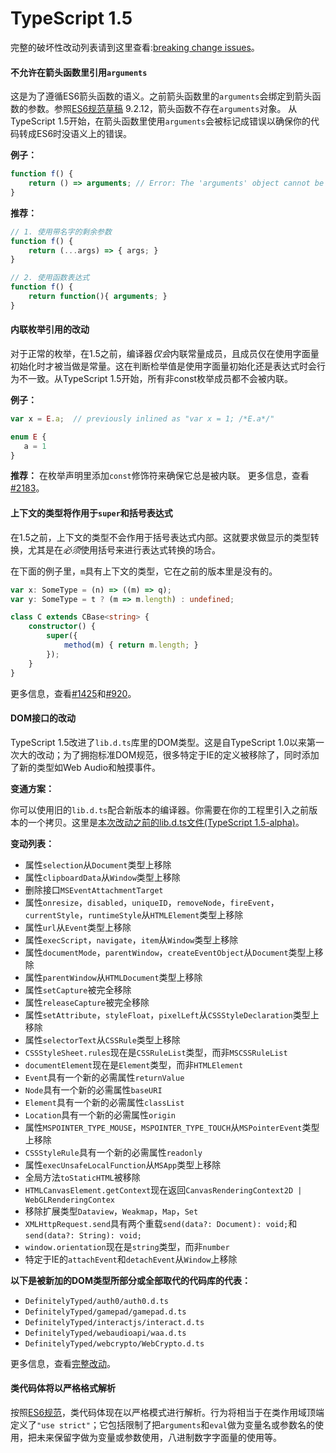 # TypeScript 1.5

完整的破坏性改动列表请到这里查看:[breaking change issues](https://github.com/Microsoft/TypeScript/issues?q=is%3Aissue+milestone%3A%22TypeScript+1.5%22+label%3A%22breaking+change%22)。

#### 不允许在箭头函数里引用`arguments`

这是为了遵循ES6箭头函数的语义。之前箭头函数里的`arguments`会绑定到箭头函数的参数。参照[ES6规范草稿](http://wiki.ecmascript.org/doku.php?id=harmony:specification_drafts) 9.2.12，箭头函数不存在`arguments`对象。
从TypeScript 1.5开始，在箭头函数里使用`arguments`会被标记成错误以确保你的代码转成ES6时没语义上的错误。

**例子：**
```ts
function f() {
    return () => arguments; // Error: The 'arguments' object cannot be referenced in an arrow function. 
}
```

**推荐：**
```ts
// 1. 使用带名字的剩余参数
function f() {
    return (...args) => { args; }
}

// 2. 使用函数表达式
function f() {
    return function(){ arguments; }
}
```

#### 内联枚举引用的改动

对于正常的枚举，在1.5之前，编译器*仅会*内联常量成员，且成员仅在使用字面量初始化时才被当做是常量。这在判断检举值是使用字面量初始化还是表达式时会行为不一致。从TypeScript 1.5开始，所有非const枚举成员都不会被内联。

**例子：**
```ts
var x = E.a;  // previously inlined as "var x = 1; /*E.a*/"

enum E {
   a = 1
}
```

**推荐：**
在枚举声明里添加`const`修饰符来确保它总是被内联。
更多信息，查看[#2183](https://github.com/Microsoft/TypeScript/issues/2183)。

#### 上下文的类型将作用于`super`和括号表达式

在1.5之前，上下文的类型不会作用于括号表达式内部。这就要求做显示的类型转换，尤其是在*必须*使用括号来进行表达式转换的场合。

在下面的例子里，`m`具有上下文的类型，它在之前的版本里是没有的。

```ts
var x: SomeType = (n) => ((m) => q); 
var y: SomeType = t ? (m => m.length) : undefined; 

class C extends CBase<string> {
    constructor() {
        super({
            method(m) { return m.length; }
        });
    }
}
```

更多信息，查看[#1425](https://github.com/Microsoft/TypeScript/issues/1425)和[#920](https://github.com/Microsoft/TypeScript/issues/920)。

#### DOM接口的改动

TypeScript 1.5改进了`lib.d.ts`库里的DOM类型。这是自TypeScript 1.0以来第一次大的改动；为了拥抱标准DOM规范，很多特定于IE的定义被移除了，同时添加了新的类型如Web Audio和触摸事件。

**变通方案：**

你可以使用旧的`lib.d.ts`配合新版本的编译器。你需要在你的工程里引入之前版本的一个拷贝。这里是[本次改动之前的lib.d.ts文件(TypeScript 1.5-alpha)](https://github.com/Microsoft/TypeScript/blob/v1.5.0-alpha/bin/lib.d.ts)。

**变动列表：**
- 属性``selection``从``Document``类型上移除
- 属性``clipboardData``从``Window``类型上移除
- 删除接口``MSEventAttachmentTarget``
- 属性``onresize``，``disabled``，``uniqueID``，``removeNode``，``fireEvent``，``currentStyle``，``runtimeStyle``从``HTMLElement``类型上移除
- 属性``url``从``Event``类型上移除
- 属性``execScript``，``navigate``，``item``从``Window``类型上移除
- 属性``documentMode``，``parentWindow``，``createEventObject``从``Document``类型上移除
- 属性``parentWindow``从``HTMLDocument``类型上移除
- 属性``setCapture``被完全移除
- 属性``releaseCapture``被完全移除
- 属性``setAttribute``，``styleFloat``，``pixelLeft``从``CSSStyleDeclaration``类型上移除
- 属性``selectorText``从``CSSRule``类型上移除
- ``CSSStyleSheet.rules``现在是``CSSRuleList``类型，而非``MSCSSRuleList``
- ``documentElement``现在是``Element``类型，而非``HTMLElement``
- ``Event``具有一个新的必需属性``returnValue``
- ``Node``具有一个新的必需属性``baseURI``
- ``Element``具有一个新的必需属性``classList``
- ``Location``具有一个新的必需属性``origin``
- 属性``MSPOINTER_TYPE_MOUSE``，``MSPOINTER_TYPE_TOUCH``从``MSPointerEvent``类型上移除
- ``CSSStyleRule``具有一个新的必需属性``readonly``
- 属性``execUnsafeLocalFunction``从``MSApp``类型上移除
- 全局方法``toStaticHTML``被移除
- ``HTMLCanvasElement.getContext``现在返回``CanvasRenderingContext2D | WebGLRenderingContex``
- 移除扩展类型``Dataview``，``Weakmap``，``Map``，``Set``
- ``XMLHttpRequest.send``具有两个重载``send(data?: Document): void;``和``send(data?: String): void;``
- ``window.orientation``现在是``string``类型，而非``number``
- 特定于IE的`attachEvent`和`detachEvent`从`Window`上移除

**以下是被新加的DOM类型所部分或全部取代的代码库的代表：**
- ``DefinitelyTyped/auth0/auth0.d.ts``
- ``DefinitelyTyped/gamepad/gamepad.d.ts``
- ``DefinitelyTyped/interactjs/interact.d.ts``
- ``DefinitelyTyped/webaudioapi/waa.d.ts``
- ``DefinitelyTyped/webcrypto/WebCrypto.d.ts``

更多信息，查看[完整改动](https://github.com/Microsoft/TypeScript/pull/2739)。

#### 类代码体将以严格格式解析

按照[ES6规范](http://www.ecma-international.org/ecma-262/6.0/#sec-strict-mode-code)，类代码体现在以严格模式进行解析。行为将相当于在类作用域顶端定义了`"use strict"`；它包括限制了把`arguments`和`eval`做为变量名或参数名的使用，把未来保留字做为变量或参数使用，八进制数字字面量的使用等。

